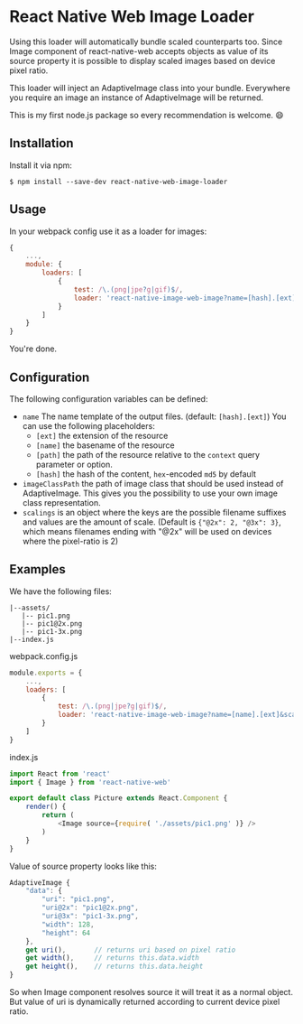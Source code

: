 # React Native Web Image Loader

Using this loader will automatically bundle scaled counterparts too. Since Image component of react-native-web accepts objects as value of its source property it is possible to display scaled images based on device pixel ratio.

This loader will inject an AdaptiveImage class into your bundle. Everywhere you require an image an instance of AdaptiveImage will be returned.

This is my first node.js package so every recommendation is welcome. :smile:

## Installation

Install it via npm:

```terminal
$ npm install --save-dev react-native-web-image-loader
```

## Usage

In your webpack config use it as a loader for images:

```javascript
{
    ...,
    module: {
        loaders: [
            {
                test: /\.(png|jpe?g|gif)$/,
                loader: 'react-native-image-web-image?name=[hash].[ext]'
            }
        ]
    }
}
```

You're done.

## Configuration

The following configuration variables can be defined:
* `name` The name template of the output files. (default: `[hash].[ext]`) You can use the following placeholders:
  * `[ext]` the extension of the resource
  * `[name]` the basename of the resource
  * `[path]` the path of the resource relative to the `context` query parameter or option.
  * `[hash]` the hash of the content, `hex`-encoded `md5` by default
* `imageClassPath` the path of image class that should be used instead of AdaptiveImage. This gives you the possibility to use your own image class representation.
* `scalings` is an object where the keys are the possible filename suffixes and values are the amount of scale. (Default is `{"@2x": 2, "@3x": 3}`, which means filenames ending with "@2x" will be used on devices where the pixel-ratio is 2)

## Examples

We have the following files:
```
|--assets/
   |-- pic1.png
   |-- pic1@2x.png
   |-- pic1-3x.png
|--index.js
```

webpack.config.js
```javascript
module.exports = {
    ...,
    loaders: [
        {
            test: /\.(png|jpe?g|gif)$/,
            loader: 'react-native-image-web-image?name=[name].[ext]&scalings[@2x]=2&scalings[-3x]=3'
        }
    ]
}
```

index.js
```javascript
import React from 'react'
import { Image } from 'react-native-web'

export default class Picture extends React.Component {
    render() {
        return (
            <Image source={require( './assets/pic1.png' )} />
        )
    }
}
```
Value of source property looks like this:
```javascript
AdaptiveImage {
    "data": {
        "uri": "pic1.png",
        "uri@2x": "pic1@2x.png",
        "uri@3x": "pic1-3x.png",
        "width": 128,
        "height": 64
    },
    get uri(),       // returns uri based on pixel ratio
    get width(),     // returns this.data.width
    get height(),    // returns this.data.height
}
```

So when Image component resolves source it will treat it as a normal object. But value of uri is dynamically returned according to current device pixel ratio.
